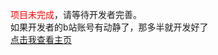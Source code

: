<span style="color: red">项目未完成</span>，请等待开发者完善。<br>
如果开发者的b站账号有动静了，那多半就开发好了<br>
<a href="https://space.bilibili.com/599467693">点击我查看主页</a>
